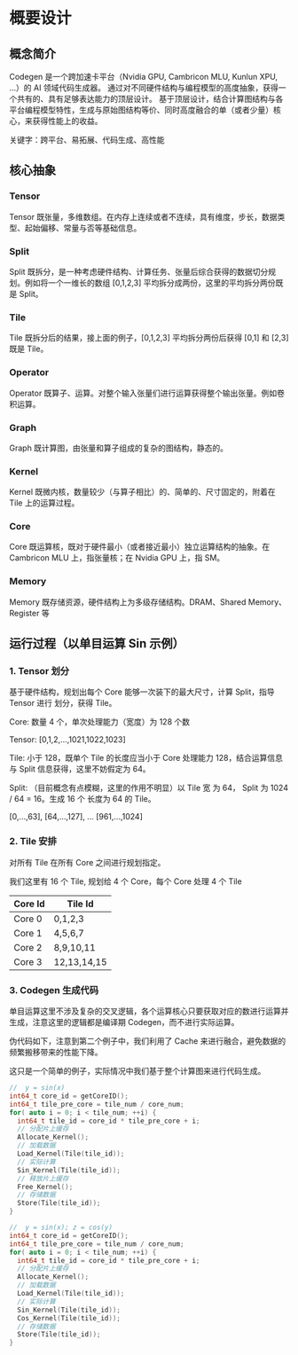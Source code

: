 # 概要设计

## 概念简介

Codegen 是一个跨加速卡平台（Nvidia GPU, Cambricon MLU, Kunlun XPU, ...）的 AI 领域代码生成器。
通过对不同硬件结构与编程模型的高度抽象，获得一个共有的、具有足够表达能力的顶层设计。
基于顶层设计，结合计算图结构与各平台编程模型特性，生成与原始图结构等价、同时高度融合的单（或者少量）核心，来获得性能上的收益。

关键字：跨平台、易拓展、代码生成、高性能

## 核心抽象

### Tensor

Tensor 既张量，多维数组。在内存上连续或者不连续，具有维度，步长，数据类型、起始偏移、常量与否等基础信息。

### Split

Split 既拆分，是一种考虑硬件结构、计算任务、张量后综合获得的数据切分规划。例如将一个一维长的数组 [0,1,2,3] 平均拆分成两份，这里的平均拆分两份既是 Split。

### Tile

Tile 既拆分后的结果，接上面的例子，[0,1,2,3] 平均拆分两份后获得 [0,1] 和 [2,3] 既是 Tile。

### Operator

Operator 既算子、运算。对整个输入张量们进行运算获得整个输出张量。例如卷积运算。

### Graph

Graph 既计算图，由张量和算子组成的复杂的图结构，静态的。

### Kernel

Kernel 既微内核，数量较少（与算子相比）的、简单的、尺寸固定的，附着在 Tile 上的运算过程。

### Core

Core 既运算核，既对于硬件最小（或者接近最小）独立运算结构的抽象。在 Cambricon MLU 上，指张量核；在 Nvidia GPU 上，指 SM。

### Memory

Memory 既存储资源，硬件结构上为多级存储结构。DRAM、Shared Memory、Register 等

## 运行过程（以单目运算 Sin 示例）

### 1. Tensor 划分 

基于硬件结构，规划出每个 Core 能够一次装下的最大尺寸，计算 Split，指导 Tensor 进行 划分，获得 Tile。

Core: 数量 4 个，单次处理能力（宽度）为 128 个数

Tensor: [0,1,2,...,1021,1022,1023]

Tile: 小于 128，既单个 Tile 的长度应当小于 Core 处理能力 128，结合运算信息与 Split 信息获得，这里不妨假定为 64。

Split: （目前概念有点模糊，这里的作用不明显）以 Tile 宽 为 64， Split 为 1024 / 64 = 16。生成 16 个 长度为 64 的 Tile。

[0,...,63], [64,...,127], ... [961,...,1024]

### 2. Tile 安排

对所有 Tile 在所有 Core 之间进行规划指定。

我们这里有 16 个 Tile, 规划给 4 个 Core，每个 Core 处理 4 个 Tile

| Core Id | Tile Id     |
| ------- | ----------- |
| Core 0  | 0,1,2,3     |
| Core 1  | 4,5,6,7     |
| Core 2  | 8,9,10,11   |
| Core 3  | 12,13,14,15 |

### 3. Codegen 生成代码

单目运算这里不涉及复杂的交叉逻辑，各个运算核心只要获取对应的数进行运算并生成，注意这里的逻辑都是编译期 Codegen，而不进行实际运算。

伪代码如下，注意到第二个例子中，我们利用了 Cache 来进行融合，避免数据的频繁搬移带来的性能下降。

这只是一个简单的例子，实际情况中我们基于整个计算图来进行代码生成。

```C++
//  y = sin(x)
int64_t core_id = getCoreID();
int64_t tile_pre_core = tile_num / core_num;
for( auto i = 0; i < tile_num; ++i) {
  int64_t tile_id = core_id * tile_pre_core + i;
  // 分配片上缓存
  Allocate_Kernel();
  // 加载数据
  Load_Kernel(Tile(tile_id));
  // 实际计算 
  Sin_Kernel(Tile(tile_id));
  // 释放片上缓存
  Free_Kernel();
  // 存储数据
  Store(Tile(tile_id));
}

//  y = sin(x); z = cos(y)
int64_t core_id = getCoreID();
int64_t tile_pre_core = tile_num / core_num;
for( auto i = 0; i < tile_num; ++i) {
  int64_t tile_id = core_id * tile_pre_core + i;
  // 分配片上缓存
  Allocate_Kernel();
  // 加载数据
  Load_Kernel(Tile(tile_id));
  // 实际计算 
  Sin_Kernel(Tile(tile_id));
  Cos_Kernel(Tile(tile_id));
  // 存储数据
  Store(Tile(tile_id));
}

```
